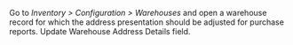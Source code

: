 Go to *Inventory \> Configuration \> Warehouses* and open a
warehouse record for which the address presentation should be adjusted
for purchase reports. Update Warehouse Address Details field.
